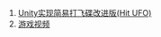 1. [Unity实现简易打飞碟改进版(Hit UFO)](https://starashzero.github.io/3DGameDesign/hw6/hw6)  
2. [游戏视频](Game.mp4)